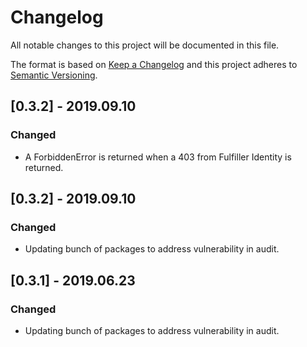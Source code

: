 # Changelog
All notable changes to this project will be documented in this file.

The format is based on [Keep a Changelog](http://keepachangelog.com/en/1.0.0/)
and this project adheres to [Semantic Versioning](http://semver.org/spec/v2.0.0.html).

## [0.3.2] - 2019.09.10
### Changed
- A ForbiddenError is returned when a 403 from Fulfiller Identity is returned.

## [0.3.2] - 2019.09.10
### Changed
- Updating bunch of packages to address vulnerability in audit.

## [0.3.1] - 2019.06.23
### Changed
- Updating bunch of packages to address vulnerability in audit.
